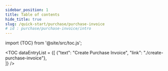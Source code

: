 ```yaml
---
sidebar_position: 1
title: Table of contents
hide_title: true
slug: /quick-start/purchase/purchase-invoice
# id : purchase/purchase-invoice/intro
---
```


import {TOC} from '@site/src/toc.js';

<TOC
dataEntryList = {[
{"text": "Create Purchase Invoice", "link": "./create-purchase-invoice"},  
]}
/>
    
      
 
